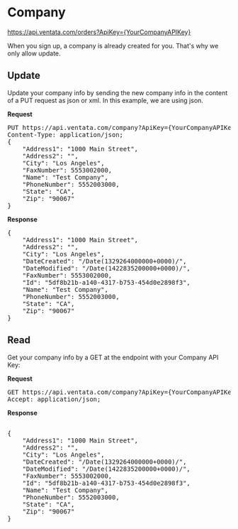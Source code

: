 Company
============

https://api.ventata.com/orders?ApiKey={YourCompanyAPIKey}

When you sign up, a company is already created for you.   That's why we only allow update.


Update
-------------------------

Update your company info by sending the new company info in the content of a PUT request as json or xml.   In this example, we are using json.

**Request**
<pre>
PUT https://api.ventata.com/company?ApiKey={YourCompanyAPIKey}
Content-Type: application/json;
{
    "Address1": "1000 Main Street",
    "Address2": "",
    "City": "Los Angeles",
    "FaxNumber": 5553002000,
    "Name": "Test Company",
    "PhoneNumber": 5552003000,
    "State": "CA",
    "Zip": "90067"
}
</pre>

**Response**
<pre>
{
    "Address1": "1000 Main Street",
    "Address2": "",
    "City": "Los Angeles",
    "DateCreated": "/Date(1329264000000+0000)/",
    "DateModified": "/Date(1422835200000+0000)/",
    "FaxNumber": 5553002000,
    "Id": "5df8b21b-a140-4317-b753-454d0e2898f3",
    "Name": "Test Company",
    "PhoneNumber": 5552003000,
    "State": "CA",
    "Zip": "90067"
}
</pre>


Read
-------------------------
Get your company info by a GET at the endpoint with your Company API Key:

**Request**
<pre>
GET https://api.ventata.com/company?ApiKey={YourCompanyAPIKey}
Accept: application/json;
</pre>

**Response**
<pre>

{
    "Address1": "1000 Main Street",
    "Address2": "",
    "City": "Los Angeles",
    "DateCreated": "/Date(1329264000000+0000)/",
    "DateModified": "/Date(1422835200000+0000)/",
    "FaxNumber": 5553002000,
    "Id": "5df8b21b-a140-4317-b753-454d0e2898f3",
    "Name": "Test Company",
    "PhoneNumber": 5552003000,
    "State": "CA",
    "Zip": "90067"
}
</pre>

